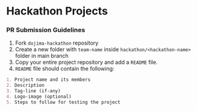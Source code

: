 # Hackathon Projects

### PR Submission Guidelines

1. Fork `dojima-hackathon` repository
2. Create a new folder with `team-name` inside ``hackathon/<hackathon-name>`` folder in main branch
3. Copy your entire project repository and add a `README` file.
4. `README` file should contain the following:
```markdown
1. Project name and its members
2. Description
3. Tag-line (if-any)
4. Logo-image (optional)
5. Steps to follow for testing the project
```